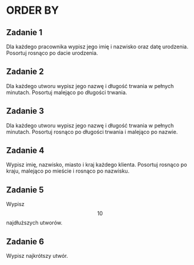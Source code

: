 # ORDER BY

## Zadanie 1

Dla każdego pracownika wypisz jego imię i nazwisko oraz datę urodzenia. Posortuj rosnąco po dacie urodzenia.

## Zadanie 2

Dla każdego utworu wypisz jego nazwę i długość trwania w pełnych minutach. Posortuj malejąco po długości trwania.

## Zadanie 3

Dla każdego utworu wypisz jego nazwę i długość trwania w pełnych minutach. Posortuj rosnąco po długości trwania i malejąco po nazwie.

## Zadanie 4

Wypisz imię, nazwisko, miasto i kraj każdego klienta. Posortuj rosnąco po kraju, malejąco po mieście i rosnąco po nazwisku.

## Zadanie 5

Wypisz $$10$$ najdłuższych utworów.

## Zadanie 6

Wypisz najkrótszy utwór.